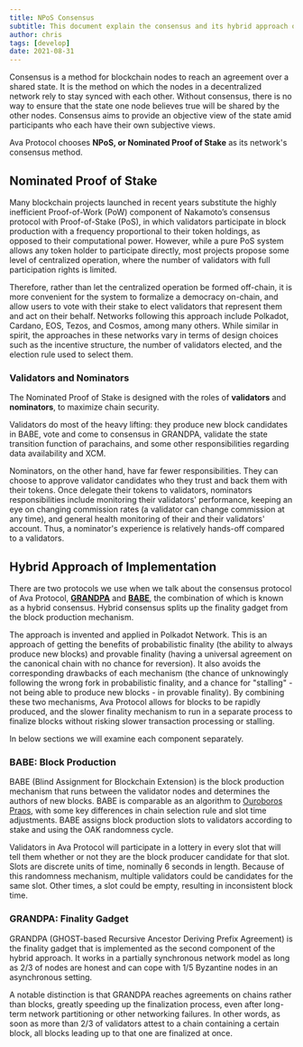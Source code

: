 ```yaml
---
title: NPoS Consensus
subtitle: This document explain the consensus and its hybrid approach of implementations on Ava Protocol
author: chris
tags: [develop]
date: 2021-08-31
---
```


Consensus is a method for blockchain nodes to reach an agreement over a shared state. It is the method on which the nodes in a decentralized network rely to stay synced with each other. Without consensus, there is no way to ensure that the state one node believes true will be shared by the other nodes. Consensus aims to provide an objective view of the state amid participants who each have their own subjective views. 

Ava Protocol chooses __NPoS, or Nominated Proof of Stake__ as its network's consensus method.

## Nominated Proof of Stake
Many blockchain projects launched in recent years substitute the highly inefficient Proof-of-Work (PoW) component of Nakamoto’s consensus protocol with Proof-of-Stake (PoS), in which validators participate in block production with a frequency proportional to their token holdings, as opposed to their computational power. However, while a pure PoS system allows any token holder to participate directly, most projects propose some level of centralized operation, where the number of validators with full participation rights is limited. 

Therefore, rather than let the centralized operation be formed off-chain, it is more convenient for the system to formalize a democracy on-chain, and allow users to vote with their stake to elect validators that represent them and act on their behalf. Networks following this approach include Polkadot, Cardano, EOS, Tezos, and Cosmos, among many others. While similar in spirit, the approaches in these networks vary in terms of design choices such as the incentive structure, the number of validators elected, and the election rule used to select them.

### Validators and Nominators
The Nominated Proof of Stake is designed with the roles of __validators__ and __nominators__, to maximize chain security.

Validators do most of the heavy lifting: they produce new block candidates in BABE, vote and come to consensus in GRANDPA, validate the state transition function of parachains, and some other responsibilities regarding data availability and XCM.

Nominators, on the other hand, have far fewer responsibilities. They can choose to approve validator candidates who they trust and back them with their tokens. Once delegate their tokens to validators, nominators responsibilities include monitoring their validators' performance, keeping an eye on changing commission rates (a validator can change commission at any time), and general health monitoring of their and their validators' account. Thus, a nominator's experience is relatively hands-off compared to a validators.

## Hybrid Approach of Implementation
There are two protocols we use when we talk about the consensus protocol of Ava Protocol, [__GRANDPA__](#grandpa) and [__BABE__](#babe), the combination of which is known as a hybrid consensus. Hybrid consensus splits up the finality gadget from the block production mechanism.

The approach is invented and applied in Polkadot Network. This is an approach of getting the benefits of probabilistic finality (the ability to always produce new blocks) and provable finality (having a universal agreement on the canonical chain with no chance for reversion). It also avoids the corresponding drawbacks of each mechanism (the chance of unknowingly following the wrong fork in probabilistic finality, and a chance for "stalling" - not being able to produce new blocks - in provable finality). By combining these two mechanisms, Ava Protocol allows for blocks to be rapidly produced, and the slower finality mechanism to run in a separate process to finalize blocks without risking slower transaction processing or stalling.

In below sections we will examine each component separately.
<a name="babe"></a>
### BABE: Block Production
BABE (Blind Assignment for Blockchain Extension) is the block production mechanism that runs between the validator nodes and determines the authors of new blocks. BABE is comparable as an algorithm to [Ouroboros Praos](https://eprint.iacr.org/2017/573.pdf), with some key differences in chain selection rule and slot time adjustments. BABE assigns block production slots to validators according to stake and using the OAK randomness cycle.

Validators in Ava Protocol will participate in a lottery in every slot that will tell them whether or not they are the block producer candidate for that slot. Slots are discrete units of time, nominally 6 seconds in length. Because of this randomness mechanism, multiple validators could be candidates for the same slot. Other times, a slot could be empty, resulting in inconsistent block time.
<a name="grandpa"></a>
### GRANDPA: Finality Gadget

GRANDPA (GHOST-based Recursive Ancestor Deriving Prefix Agreement) is the finality gadget that is implemented as the second component of the hybrid approach. It works in a partially synchronous network model as long as 2/3 of nodes are honest and can cope with 1/5 Byzantine nodes in an asynchronous setting.

A notable distinction is that GRANDPA reaches agreements on chains rather than blocks, greatly speeding up the finalization process, even after long-term network partitioning or other networking failures. In other words, as soon as more than 2/3 of validators attest to a chain containing a certain block, all blocks leading up to that one are finalized at once.

